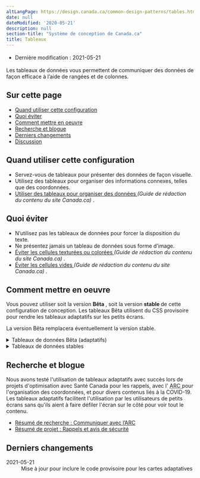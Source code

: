 ```yaml
---
altLangPage: https://design.canada.ca/common-design-patterns/tables.html
date: null
dateModified: '2020-05-21'
description: null
section-title: "Système de conception de Canada.ca"
title: Tableaux
---
```



<div class="row">
 <div class="col-md-12 pull-left">
  <ul class="list-inline small mrgn-bttm-sm" id="list-inline-desktop-only" style="line-height:1.65em">
   <li class="mrgn-rght-lg">
    Dernière modification : 2021-05-21
   </li>
  </ul>
 </div>
</div>

<p>
 Les tableaux de données vous permettent de communiquer des données de façon efficace à l’aide de rangées et de colonnes.
</p>

<section>
 <h2>
  Sur cette page
 </h2>
 <ul>
  <li>
   <a href="#quand">
    Quand utiliser cette configuration
   </a>
  </li>
  <li>
   <a href="#eviter">
    Quoi éviter
   </a>
  </li>
  <li>
   <a href="#comment">
    Comment mettre en oeuvre
   </a>
  </li>
  <li>
   <a href="#recherche">
    Recherche et blogue
   </a>
  </li>
  <li>
   <a href="#derniers">
    Derniers changements
   </a>
  </li>
  <li>
   <a href="#discussion">
    Discussion
   </a>
  </li>
 </ul>
</section>

<section>
 <h2 id="quand">
  Quand utiliser cette configuration
 </h2>
 <ul>
  <li>
   Servez-vous de tableaux pour présenter des données de façon visuelle.
  </li>
  <li>
   Utilisez des tableaux pour organiser des informations connexes, telles que des coordonnées.
  </li>
  <li>
   <a href="https://www.canada.ca/fr/secretariat-conseil-tresor/services/communications-gouvernementales/guide-redaction-contenu-canada.html#wp5-3">
    Utiliser des tableaux pour organiser des données
   </a>
   <cite>
    (Guide de rédaction du contenu du site Canada.ca)
   </cite>
   .
  </li>
 </ul>
</section>

<section>
 <h2 id="eviter">
  Quoi éviter
 </h2>
 <ul>
  <li>
   N’utilisez pas les tableaux de données pour forcer la disposition du texte.
  </li>
  <li>
   Ne présentez jamais un tableau de données sous forme d’image.
  </li>
  <li>
   <a href="https://www.canada.ca/fr/secretariat-conseil-tresor/services/communications-gouvernementales/guide-redaction-contenu-canada.html#wp5-3-3">
    Éviter les cellules texturées ou colorées
   </a>
   <cite>
    (Guide de rédaction du contenu du site Canada.ca)
   </cite>
   .
  </li>
  <li>
   <a href="https://www.canada.ca/fr/secretariat-conseil-tresor/services/communications-gouvernementales/guide-redaction-contenu-canada.html#wp5-3-4">
    Éviter les cellules vides
   </a>
   <cite>
    (Guide de rédaction du contenu du site Canada.ca)
   </cite>
   .
  </li>
 </ul>
</section>

<section>
 <h2 id="comment">
  Comment mettre en oeuvre
 </h2>
 <p>
  Vous pouvez utiliser soit la version
  <strong>
   Bêta
  </strong>
  , soit la version
  <strong>
   stable
  </strong>
  de cette configuration de conception. Les tableaux Bêta utilisent du CSS provisoire pour rendre les tableaux adaptatifs sur les petits écrans.
 </p>
 <p>
  La version Bêta remplacera éventuellement la version stable.
 </p>
 <details>
  <summary>
   Tableaux de données Bêta (adaptatifs)
  </summary>
  <p>
   Les tableaux adaptatifs Bêta sont :
  </p>
  <ul>
   <li>
    supportés uniquement pour les tableaux simples qui n'ont pas de colonnes ou de rangées combinées
   </li>
   <li>
    non pris en charge par IE 11
   </li>
  </ul>
  <p>
   Les tableaux adaptatifs créent des cartes pour les vues d'appareil mobile et de petite tablette.
  </p>
  <p>
   Comme il s'agit encore d'une version bêta, assurez-vous de tester vos tableaux dans différentes grandeur d'écran, surtout si vous ajoutez beaucoup de personnalisation.
  </p>
  <div class="pattern-demo pattern-demo-component">
   <div class="component-demo example-frame-bkg" id="basic-demo">
    <div class="layout-demo example-frame-bkg" id="unfiltered-layout">
     <h3 class="h4 hidden-xs hidden-sm">
      Grandeur d'écran:
     </h3>
     <div class="btn-group hidden-xs hidden-sm">
      <button class="btn btn-default" id="resize-iframe-mobile">
       <span class="fas fa-mobile-alt">
       </span>
       <strong>
        Petit
       </strong>
      </button>
      <button class="btn btn-default" id="resize-iframe-tablet">
       <span class="fas fa-tablet-alt">
       </span>
       <strong>
        Moyen
       </strong>
      </button>
      <button class="btn btn-default" id="resize-iframe-desktop">
       <span class="fas fa-desktop">
       </span>
       <strong>
        Grand
       </strong>
      </button>
     </div>
     <iframe class="example-frame example-frame-resizable example-frame-m" loading="lazy" onload="resizeIframe(this);" src="fragments/base.html" title="Basic table example">
     </iframe>
    </div>
   </div>
  </div>
  <details>
   <summary>
    Code
   </summary>
   <pre><code>&lt;table class="provisional gc-table table" id="myTable1"&gt;
&lt;caption&gt;Croissance de la population dans les villes canadiennes&lt;/caption&gt;
 &lt;thead&gt;
  &lt;tr&gt;
   &lt;th&gt;City&lt;/th&gt;
   &lt;th&gt;Population en 2007&lt;/th&gt;
   &lt;th&gt;Population en 2017&lt;/th&gt;
   &lt;th&gt;Variation en pourcentage&lt;/th&gt;
  &lt;/tr&gt;
 &lt;/thead&gt;
 &lt;tbody&gt;
  &lt;tr&gt;
   &lt;td data-label="Ville"&gt;Toronto&lt;/td&gt;
   &lt;td data-label="Population en 2007"&gt;5 418 207&lt;/td&gt;
   &lt;td data-label="Population en 2017"&gt;6 346 088&lt;/td&gt;
   &lt;td data-label="Variation en pourcentage"&gt;17,1%&lt;/td&gt;
  &lt;/tr&gt;
  &lt;tr&gt;
   &lt;td data-label="Ville"&gt;Montréal&lt;/td&gt;
   &lt;td data-label="Population en 2007"&gt;3 714 846&lt;/td&gt;
   &lt;td data-label="Population en 2017"&gt;4 138 254&lt;/td&gt;
   &lt;td data-label="Variation en pourcentage"&gt;11,4%&lt;/td&gt;
  &lt;/tr&gt;
  &lt;tr&gt;
   &lt;td data-label="Ville"&gt;Vancouver&lt;/td&gt;
   &lt;td data-label="Population en 2007"&gt;2 218 134&lt;/td&gt;
   &lt;td data-label="Population en 2017"&gt;2 571 262&lt;/td&gt;
   &lt;td data-label="Variation en pourcentage"&gt;15,9%&lt;/td&gt;
  &lt;/tr&gt;
  &lt;tr&gt;
   &lt;td data-label="Ville"&gt;Ottawa–Gatineau&lt;/td&gt;
   &lt;td data-label="Population en 2007"&gt;1 188 073&lt;/td&gt;
   &lt;td data-label="Population en 2017"&gt;1 377 016 &lt;/td&gt;
   &lt;td data-label="Variation en pourcentage"&gt;15,9%&lt;/td&gt;
  &lt;/tr&gt;
 &lt;/tbody&gt;
&lt;/table&gt;</code></pre>
  </details>
  <h3>
   Modification des tableaux
  </h3>
  <table class="table">
   <thead>
    <tr>
     <th>
      Option
     </th>
     <th>
      Description
     </th>
     <th>
      Comment mettre en oeuvre
     </th>
    </tr>
   </thead>
   <tbody>
    <tr>
     <td>
      Bordures
     </td>
     <td>
      Ajoute une bordure pour aider à séparer visuellement les cellules du tableau lorsqu'elles ont beaucoup de contenu.
     </td>
     <td>
      Ajouter la classe
      <code>
       table-bordered
      </code>
      au tableau (
      <code>
       &lt;table&gt;
      </code>
      )
     </td>
    </tr>
    <tr>
     <td>
      Espace condensé
     </td>
     <td>
      Réduit la hauteur des cellules du tableau
     </td>
     <td>
      Ajouter la classe
      <code>
       table-condensed
      </code>
      au tableau (
      <code>
       &lt;table&gt;
      </code>
      )
     </td>
    </tr>
    <tr>
     <td>
      Rangées rayées
     </td>
     <td>
      Alterne la couleur des rangées du tableau du blanc au gris.
     </td>
     <td>
      Ajouter la classe
      <code>
       table-striped
      </code>
      au tableau (
      <code>
       &lt;table&gt;
      </code>
      )
     </td>
    </tr>
    <tr>
     <td>
      Rangées mises en valeur au pointage
     </td>
     <td>
      Assombrit l'arrière-plan lorsque la souris survole une une rangée.
     </td>
     <td>
      Ajouter la classe
      <code>
       table-hover
      </code>
      au tableau (
      <code>
       &lt;table&gt;
      </code>
      )
     </td>
    </tr>
    <tr>
     <td>
      Aligné à gauche
     </td>
     <td>
      Aligner le texte dans n'importe quelle cellule sur les cartes mobiles
     </td>
     <td>
      Ajouter la classe
      <code>
       text-left
      </code>
      à l'élément HTML à l'intérieur du
      <code>
       &lt;td&gt;
      </code>
      que vous voulez aligner à gauche, tel qu'un
      <code>
       &lt;span&gt;
      </code>
      ou un
      <code>
       &lt;ul&gt;
      </code>
     </td>
    </tr>
    <tr>
     <td>
      Filtre simple
     </td>
     <td>
      Ajouter un filtre simple à un tableau
     </td>
     <td>
      Ajouter la classe
      <code>
       wb-filter
      </code>
      au tableau (
      <code>
       &lt;table&gt;
      </code>
      )
     </td>
    </tr>
    <tr>
     <td>
      Activer le plugiciel DataTables
     </td>
     <td>
      Permet la recherche, le tri, le filtrage, la pagination, etc.
      <a href="https://wet-boew.github.io/v4.0-ci/demos/tables/tables-fr.html">
       Documentation du plugiciel DataTables
      </a>
     </td>
     <td>
      Ajouter la classe
      <code>
       wb-tables
      </code>
      au tableau (
      <code>
       &lt;table&gt;
      </code>
      ) et ajouter les valeurs appropriées à
      <code>
       data-wb-tables=""
      </code>
     </td>
    </tr>
   </tbody>
  </table>
 </details>
 <details>
  <summary>
   Tableaux de données stables
  </summary>
  <ul>
   <li>
    Servez-vous des catégories de présentation définies pour les tableaux dans la
    <abbr title="Boîte à outils de l’expérience Web">
     BOEW
    </abbr>
    .
   </li>
   <li>
    Veillez à ce que chaque colonne ne présente qu’une facette de données.
   </li>
   <li>
    Dans la mesure du possible, utilisez les tableaux de la version 4 de la
    <abbr title="Boîte à outils de l’expérience Web">
     BOEW
    </abbr>
    qui comprennent des mécanismes de tri et de filtrage.
    <ul>
     <li>
      Cette façon de procéder est recommandée lorsqu’un tableau compte plus de 12 rangées.
     </li>
    </ul>
   </li>
   <li>
    Ajoutez des commandes de pagination facultatives pour les tableaux comptant plus de 12 rangées.
   </li>
   <li>
    Ne présentez jamais des données tabulaires sous forme d’images.
   </li>
  </ul>
  <h2>
   Exemple concret
  </h2>
  <ul>
   <li>
    <a href="https://wet-boew.github.io/v4.0-ci/demos/tables/tables-fr.html">
     BOEW : Tableaux
    </a>
   </li>
  </ul>
  <section class="panel panel-primary">
   <header class="panel-heading">
    <h3 class="panel-title">
     Exemple
    </h3>
   </header>
   <div class="panel-body">
    <figure class="mrgn-bttm-sm">
     <figcaption class="text-center">
      <b>
       Modèle de table de données
      </b>
     </figcaption>
     <img alt="Capture d’écran illustrant le modèle de table de données dans le site Canada.ca. Plus de détails au sujet de ce graphique se retrouvent dans le texte entourant l’image." class="img-responsive center-block" src="https://www.canada.ca/content/dam/tbs-sct/images/government-communications/canada-content-style-guide/data-tables-pattern-fra-02.jpg"/>
    </figure>
   </div>
  </section>
 </details>
</section>

<h2 id="recherche">
 Recherche et blogue
</h2>

<p>
 Nous avons testé l'utilisation de tableaux adaptatifs avec succès lors de projets d'optimisation avec Santé Canada pour les rappels, avec l'
 <abbr title="Agence du revenu du Canada">
  ARC
 </abbr>
 pour l'organisation des coordonnées, et pour divers contenus liés à la COVID-19. Les tableaux adaptatifs facilitent l'utilisation par les utilisateurs de petits écrans sans qu'ils aient à faire défiler l'écran sur le côté pour voir tout le contenu.
</p>

<ul>
 <li>
  <a href="https://blogue.canada.ca/resumes-recherche/arc-contactez-nous-resume-recherche.html">
   Résumé de recherche : Communiquer avec l’ARC
  </a>
 </li>
 <li>
  <a href="https://blogue.canada.ca/resumes-recherche/rappels-resume-recherche.html">
   Résumé de projet : Rappels et avis de sécurité
  </a>
 </li>
</ul>

<h2 id="derniers">
 Derniers changements
</h2>

<section>
 <dl class="dl-horizontal">
  <dt>
   <time class="link-muted" datetime="2021-05-21">
    2021-05-21
   </time>
  </dt>
  <dd>
   Mise à jour pour inclure le code provisoire pour les cartes adaptatives
  </dd>
 </dl>
</section>
